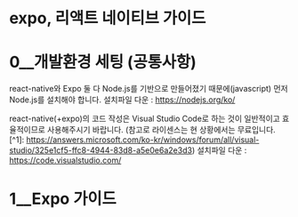 # expo, 리액트 네이티브 가이드


0__개발환경 세팅 (공통사항)
=============
react-native와 Expo 둘 다 Node.js를 기반으로 만들어졌기 때문에(javascript) 먼저 Node.js를 설치해야 합니다.
설치파일 다운 : https://nodejs.org/ko/

react-native(+expo)의 코드 작성은 Visual Studio Code로 하는 것이 일반적이고 효율적이므로 사용해주시기 바랍니다. (참고로 라이센스는 현 상황에서는 무료입니다. [^1]: https://answers.microsoft.com/ko-kr/windows/forum/all/visual-studio/325e1cf5-ffc8-4944-83d8-a5e0e6a2e3d3)
설치파일 다운 : https://code.visualstudio.com/


1__Expo 가이드
=============


